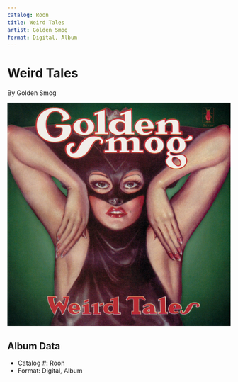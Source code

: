 ```yaml
---
catalog: Roon
title: Weird Tales
artist: Golden Smog
format: Digital, Album
---
```


# Weird Tales

By Golden Smog

![](../../assets/albumcovers/Golden_Smog-Weird_Tales.png)

## Album Data

- Catalog #: Roon
- Format: Digital, Album

